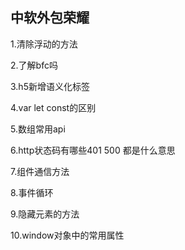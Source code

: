 ## 中软外包荣耀

1.清除浮动的方法

2.了解bfc吗

3.h5新增语义化标签

4.var let const的区别

5.数组常用api

6.http状态码有哪些401 500 都是什么意思

7.组件通信方法

8.事件循环

9.隐藏元素的方法

10.window对象中的常用属性